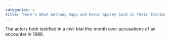 ```yaml
---
categories: a
title: "Here’s What Anthony Rapp and Kevin Spacey Said in Their Testimony"
---
```

The actors both testified in a civil trial this month over accusations of an encounter in 1986.